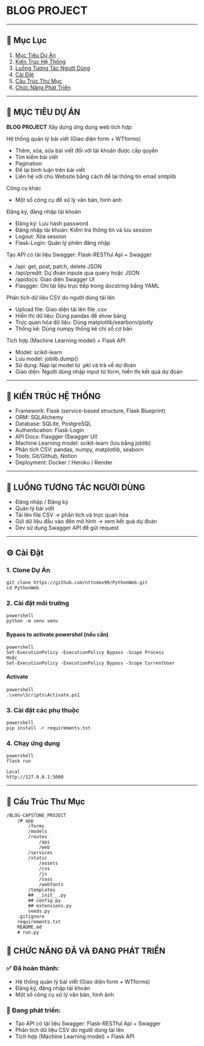 # BLOG PROJECT
---
## 🚀 Mục Lục

1. [Mục Tiêu Dự Án](#mục-tiêu-dự-án)
2. [Kiến Trúc Hệ Thống ](#kiến-trúc-hệ-thống)
3. [Luồng Tương Tác Người Dùng](#luồng-tương-tác)
4. [Cài Đặt](#cài-đặt)
5. [Cấu Trúc Thư Mục](#cấu-trúc-thư-mục)
5. [Chức Năng Phát Triển](#chức-năng-đang-phát-triển)

---

## 📝 MỤC TIÊU DỰ ÁN

**BLOG PROJECT** Xây dựng ứng dụng web tích hợp: 

Hệ thống quản lý bài viết (Giao diện form + WTforms)

- Thêm, xóa, sửa bài viết đối với tài khoản được cấp quyền
- Tìm kiếm bài viết
- Pagination
- Để lại bình luận trên bài viết
- Liên hệ với chủ Website bằng cách để lại thông tin email smtplib

Công cụ khác

- Một số công cụ để xử lý văn bản, hình ảnh

Đăng ký, đăng nhập tài khoản

- Đăng ký: Lưu hash password
- Đăng nhập tài khoản: Kiểm tra thông tin và lưu session
- Logout: Xóa session
- Flask-Login: Quản lý phiên đăng nhập

Tạo API có tài liệu Swagger: Flask-RESTful Api + Swagger

- /api: get, post, patch, delete JSON
- /api/predit: Dự đoán inpute qua query hoặc JSON
- /apidocs: Giao diện Swagger UI
- Flasgger: Ghi tài liệu trực tiếp trong docstring bằng YAML

Phân tích dữ liệu CSV do người dùng tải lên

- Upload file: Giao diện tải lên file .csv
- Hiển thị dữ liệu: Dùng pandas để show bảng
- Trực quan hóa dữ liệu: Dùng matplotlib/searborn/plotly
- Thống kê: Dùng numpy thống kê chỉ số cơ bản

Tích hợp (Machine Learning model) + Flask API

- Model: scikit-learn
- Lưu model: joblib.dump()
- Sử dụng: Nạp lại model từ .pkl và trả về dự đoán
- Giao diện: Người dùng nhập input từ form, hiển thị kết quả dự đoán

---

## 🧱 KIẾN TRÚC HỆ THỐNG
- Framework: Flask (service-based structure, Flask Blueprint)
- ORM: SQLAIchemy
- Database: SQLite, PostgreSQL
- Authentication: Flask-Login
- API Docs: Flasgger (Swagger UI)
- Machine Learning model: scikit-learn (lưu bằng joblib)
- Phân tích CSV: pandas, numpy, matplotlib, seaborn
- Tools: Git/Github, Notion
- Deployment: Docker / Heroku / Render

---

## 🔄 LUỒNG TƯƠNG TÁC NGƯỜI DÙNG
- Đăng nhập / Đăng ký
- Quản lý bài viết 
- Tải lên file CSV -> phân tích và trực quan hóa
- Gửi dữ liệu đầu vào đến mô hình -> xem kết quả dự đoán
- Dev sử dụng Swagger API để gửi request

---

## ⚙️ Cài Đặt

### 1. Clone Dự Án
```
git clone https://github.com/nttndev99/PythonWeb.git
cd PythonWeb 
```


### 2. Cài đặt môi trường
```
powershell
python -m venv venv
```

#### Bypass to activate powershel (nếu cần)
```
powershell
Set-ExecutionPolicy -ExecutionPolicy Bypass -Scope Process
Hoặc
Set-ExecutionPolicy -ExecutionPolicy Bypass -Scope CurrentUser
```

#### Activate
```
powershell 
.\venv\Scripts\Activate.ps1
```


### 3. Cài đặt các phụ thuộc
```
powershell
pip install -r requirements.txt
```


### 4. Chạy ứng dụng
```
powershell 
flask run
```

```
Local 
http://127.0.0.1:5000
```

---

## 📂 Cấu Trúc Thư Mục
```
/BLOG-CAPSTONE_PROJECT
    /# app
        /forms
        /models
        /routes
            /api
            /web
        /services
        /static
            /assets
            /css
            /js
            /sass
            /webfonts
        /templates
        ## __init__.py
        ## config.py
        ## extensions.py
        seeds.py
    .gitignore
    requirements.txt
    README.md
    # run.py
```

## 🧩 CHỨC NĂNG ĐÃ VÀ ĐANG PHÁT TRIỂN
### ✅ Đã hoàn thành:
- Hệ thống quản lý bài viết (Giao diện form + WTforms)
- Đăng ký, đăng nhập tài khoản
- Một số công cụ xử lý văn bản, hình ảnh

### 🚧 Đang phát triển:
- Tạo API có tài liệu Swagger: Flask-RESTful Api + Swagger
- Phân tích dữ liệu CSV do người dùng tải lên
- Tích hợp (Machine Learning model) + Flask API




